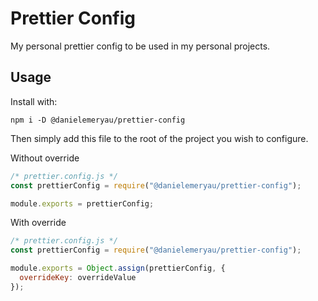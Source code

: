 # Prettier Config

My personal prettier config to be used in my personal projects.

## Usage

Install with:
```
npm i -D @danielemeryau/prettier-config
```

Then simply add this file to the root of the project you wish to configure.

Without override

```js
/* prettier.config.js */
const prettierConfig = require("@danielemeryau/prettier-config");

module.exports = prettierConfig;
```

With override

```js
/* prettier.config.js */
const prettierConfig = require("@danielemeryau/prettier-config");

module.exports = Object.assign(prettierConfig, {
  overrideKey: overrideValue
});
```
